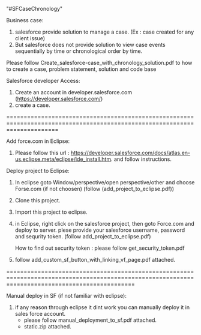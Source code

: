 "#SFCaseChronology"

Business case:

1. salesforce provide solution to manage a case. (Ex : case created for any client issue)
2. But salesforce does not provide solution to view case events sequentially by time 
   or chronological order  by time.

Please follow Create_salesforce-case_with_chronology_solution.pdf to how to create a case, problem statement, solution and code base

Salesforce developer Access:
 1. Create an account in developer.salesforce.com (https://developer.salesforce.com/)
 2. create a case.

===========================================================================================================================

Add force.com in Eclipse:
   1. Please follow this url : https://developer.salesforce.com/docs/atlas.en-us.eclipse.meta/eclipse/ide_install.htm.
   and follow instructions.
   
Deploy project to Eclipse:
   
1. In eclipse goto Window/perspective/open perspective/other and choose Forse.com (if not choosen) (follow (add_project_to_eclipse.pdf)) 
2. Clone this project.
3. Import this project to eclipse. 
4. in Eclipse, right click on the salesforce project, then goto Force.com and deploy to server.
   plese provide your salesforce  username, password and sequrity token. (follow add_project_to_eclipse.pdf)
   
   How to find out security token :
      please follow get_security_token.pdf
5. follow add_custom_sf_button_with_linking_vf_page.pdf attached.

=================================================================================================================================================

Manual deploy  in SF (if not familiar with eclipse):

1. if any reason through eclipse it dint work you can manually deploy it in sales force account.
   - please follow manual_deployment_to_sf.pdf attached.
   - static.zip attached.


  
